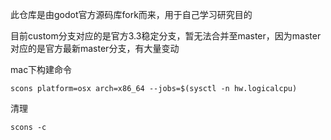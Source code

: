 此仓库是由godot官方源码库fork而来，用于自己学习研究目的

目前custom分支对应的是官方3.3稳定分支，暂无法合并至master，因为master对应的是官方最新master分支，有大量变动

mac下构建命令
```shell
scons platform=osx arch=x86_64 --jobs=$(sysctl -n hw.logicalcpu)
```

清理
```shell
scons -c
```